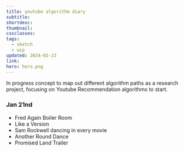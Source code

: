 ```yaml
---
title: youtube algorithm diary
subtitle: 
shortdesc: 
thumbnail: 
cssclasses: 
tags:
  - sketch
  - wip
updated: 2024-02-13
link: 
hero: hero.png
---
```


In progress concept to map out different algorithm paths as a research project, focusing on Youtube Recommendation algorithms to start. 

### Jan 21nd
- Fred Again Boiler Room
- Like a Version
- Sam Rockwell dancing in every movie
- Another Round Dance
- Promised Land Trailer 
